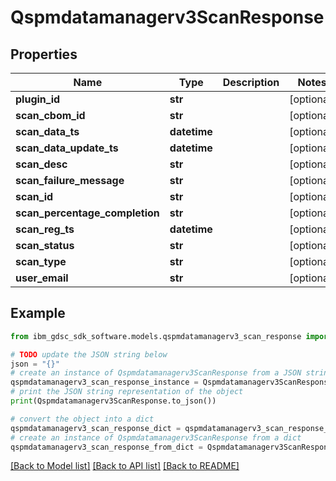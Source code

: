# Qspmdatamanagerv3ScanResponse


## Properties

Name | Type | Description | Notes
------------ | ------------- | ------------- | -------------
**plugin_id** | **str** |  | [optional] 
**scan_cbom_id** | **str** |  | [optional] 
**scan_data_ts** | **datetime** |  | [optional] 
**scan_data_update_ts** | **datetime** |  | [optional] 
**scan_desc** | **str** |  | [optional] 
**scan_failure_message** | **str** |  | [optional] 
**scan_id** | **str** |  | [optional] 
**scan_percentage_completion** | **str** |  | [optional] 
**scan_reg_ts** | **datetime** |  | [optional] 
**scan_status** | **str** |  | [optional] 
**scan_type** | **str** |  | [optional] 
**user_email** | **str** |  | [optional] 

## Example

```python
from ibm_gdsc_sdk_software.models.qspmdatamanagerv3_scan_response import Qspmdatamanagerv3ScanResponse

# TODO update the JSON string below
json = "{}"
# create an instance of Qspmdatamanagerv3ScanResponse from a JSON string
qspmdatamanagerv3_scan_response_instance = Qspmdatamanagerv3ScanResponse.from_json(json)
# print the JSON string representation of the object
print(Qspmdatamanagerv3ScanResponse.to_json())

# convert the object into a dict
qspmdatamanagerv3_scan_response_dict = qspmdatamanagerv3_scan_response_instance.to_dict()
# create an instance of Qspmdatamanagerv3ScanResponse from a dict
qspmdatamanagerv3_scan_response_from_dict = Qspmdatamanagerv3ScanResponse.from_dict(qspmdatamanagerv3_scan_response_dict)
```
[[Back to Model list]](../README.md#documentation-for-models) [[Back to API list]](../README.md#documentation-for-api-endpoints) [[Back to README]](../README.md)



